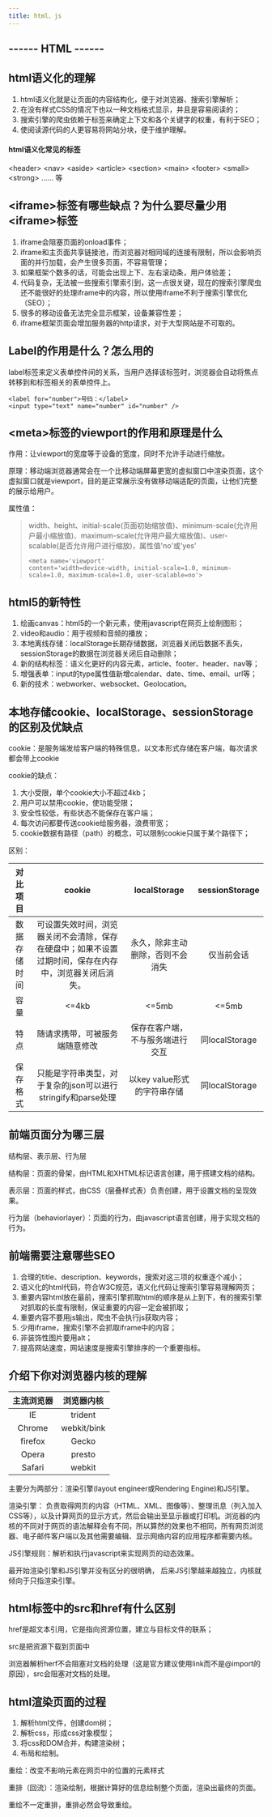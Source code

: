 ```yaml
---
title: html、js
---
```


------ HTML ------
---
html语义化的理解
---
1. html语义化就是让页面的内容结构化，便于对浏览器、搜索引擎解析；
2. 在没有样式CSS的情况下也以一种文档格式显示，并且是容易阅读的；
3. 搜索引擎的爬虫依赖于标签来确定上下文和各个关键字的权重，有利于SEO；
4. 使阅读源代码的人更容易将网站分块，便于维护理解。
#### html语义化常见的标签
\<header\> \<nav\> \<aside\> \<article\> \<section\> \<main\> \<footer\> \<small\> \<strong\> …… 等

\<iframe\>标签有哪些缺点？为什么要尽量少用\<iframe\>标签
---
1. iframe会阻塞页面的onload事件；
2. iframe和主页面共享链接池，而浏览器对相同域的连接有限制，所以会影响页面的并行加载，会产生很多页面，不容易管理；
3. 如果框架个数多的话，可能会出现上下、左右滚动条，用户体验差；
4. 代码复杂，无法被一些搜索引擎索引到，这一点很关键，现在的搜索引擎爬虫还不能很好的处理iframe中的内容，所以使用iframe不利于搜索引擎优化（SEO）；
5. 很多的移动设备无法完全显示框架，设备兼容性差；
6. iframe框架页面会增加服务器的http请求，对于大型网站是不可取的。

Label的作用是什么？怎么用的
---
label标签来定义表单控件间的关系，当用户选择该标签时，浏览器会自动将焦点转移到和标签相关的表单控件上。
```
<label for="number">号码：</label>
<input type="text" name="number" id="number" />
```

\<meta\>标签的viewport的作用和原理是什么
---
作用：让viewport的宽度等于设备的宽度，同时不允许手动进行缩放。

原理：移动端浏览器通常会在一个比移动端屏幕更宽的虚拟窗口中渲染页面，这个虚拟窗口就是viewport，目的是正常展示没有做移动端适配的页面，让他们完整的展示给用户。

属性值：
> width、height、initial-scale(页面初始缩放值)、minimum-scale(允许用户最小缩放值)、maximum-scale(允许用户最大缩放值)、user-scalable(是否允许用户进行缩放)，属性值'no'或'yes'
>
>```
><meta name='viewport' 
>content='width=device-width, initial-scale=1.0, minimum-scale=1.0, maximum-scale=1.0, user-scalable=no'>
>```

html5的新特性
---
1. 绘画canvas：html5的一个新元素，使用javascript在网页上绘制图形；
2. video和audio：用于视频和音频的播放；
3. 本地离线存储：localStorage长期存储数据，浏览器关闭后数据不丢失，sessionStorage的数据在浏览器关闭后自动删除；
4. 新的结构标签：语义化更好的内容元素，article、footer、header、nav等；
5. 增强表单：input的type属性值新增calendar、date、time、email、url等；
6. 新的技术：webworker、websocket、Geolocation。

本地存储cookie、localStorage、sessionStorage的区别及优缺点
---
cookie：是服务端发给客户端的特殊信息，以文本形式存储在客户端，每次请求都会带上cookie

cookie的缺点：
1. 大小受限，单个cookie大小不超过4kb；
2. 用户可以禁用cookie，使功能受限；
3. 安全性较低，有些状态不能保存在客户端；
4. 每次访问都要传送cookie给服务器，浪费带宽；
5. cookie数据有路径（path）的概念，可以限制cookie只属于某个路径下；

区别：

对比项目|cookie|localStorage|sessionStorage|
:-:|:-:|:-:|:-:|
数据存储时间|可设置失效时间，浏览器关闭不会清除，保存在硬盘中；如果不设置过期时间，保存在内存中，浏览器关闭后消失。|永久，除非主动删除，否则不会消失|仅当前会话|
容量|<=4kb|<=5mb|<=5mb|
特点|随请求携带，可被服务端随意修改|保存在客户端，不与服务端进行交互|同localStorage|
保存格式|只能是字符串类型，对于复杂的json可以进行stringify和parse处理|以key value形式的字符串存储|同localStorage|

前端页面分为哪三层
---
结构层、表示层、行为层

结构层：页面的骨架，由HTML和XHTML标记语言创建，用于搭建文档的结构。

表示层：页面的样式，由CSS（层叠样式表）负责创建，用于设置文档的呈现效果。

行为层（behaviorlayer）：页面的行为，由javascript语言创建，用于实现文档的行为。

前端需要注意哪些SEO
---
1. 合理的title、description、keywords，搜索对这三项的权重逐个减小；
2. 语义化的html代码，符合W3C规范，语义化代码让搜索引擎容易理解网页；
3. 重要内容html放在最前，搜索引擎抓取html的顺序是从上到下，有的搜索引擎对抓取的长度有限制，保证重要的内容一定会被抓取；
4. 重要内容不要用js输出，爬虫不会执行js获取内容；
5. 少用iframe，搜索引擎不会抓取iframe中的内容；
6. 非装饰性图片要用alt；
7. 提高网站速度，网站速度是搜索引擎排序的一个重要指标。

介绍下你对浏览器内核的理解
---

主流浏览器|浏览器内核
:-:|:-:|
IE|trident|
Chrome|webkit/bink|
firefox|Gecko|
Opera|presto|
Safari|webkit|
主要分为两部分：渲染引擎(layout engineer或Rendering Engine)和JS引擎。

渲染引擎： 负责取得网页的内容（HTML、XML、图像等）、整理讯息（列入加入CSS等），以及计算网页的显示方式，然后会输出至显示器或打印机。浏览器的内核的不同对于网页的语法解释会有不同，所以算然的效果也不相同，所有网页浏览器、电子邮件客户端以及其他需要编辑、显示网络内容的应用程序都需要内核。

JS引擎规则：解析和执行javascript来实现网页的动态效果。

最开始渲染引擎和JS引擎并没有区分的很明确， 后来JS引擎越来越独立，内核就倾向于只指渲染引擎。

html标签中的src和href有什么区别
---
href是超文本引用，它是指向资源位置，建立与目标文件的联系；

src是把资源下载到页面中

浏览器解析herf不会阻塞对文档的处理（这是官方建议使用link而不是@import的原因），src会阻塞对文档的处理。

html渲染页面的过程
---
1. 解析html文件，创建dom树；
2. 解析css，形成css对象模型；
3. 将css和DOM合并，构建渲染树；
4. 布局和绘制。

重绘：改变不影响元素在网页中的位置的元素样式

重排（回流）：渲染绘制，根据计算好的信息绘制整个页面，渲染出最终的页面。

重绘不一定重排，重排必然会导致重绘。

